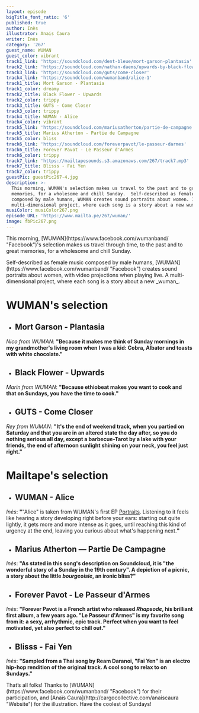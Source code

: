 ```yaml
---
layout: episode
bigTitle_font_ratio: '6'
published: true
author: Inès
illustrator: Anais Caura
writer: Inès
category: '267'
guest_name: WUMAN
guest_color: vibrant
track1_link: 'https://soundcloud.com/dent-bleue/mort-garson-plantasia'
track2_link: 'https://soundcloud.com/nathan-daems/upwards-by-black-flower-feat'
track3_link: 'https://soundcloud.com/guts/come-closer'
track4_link: 'https://soundcloud.com/wumanband/alice-1'
track1_title: Mort Garson - Plantasia
track1_color: dreamy
track2_title: Black Flower - Upwards
track2_color: trippy
track3_title: GUTS - Come Closer
track3_color: trippy
track4_title: WUMAN - Alice
track4_color: vibrant
track5_link: 'https://soundcloud.com/mariusatherton/partie-de-campagne'
track5_title: Marius Atherton - Partie de Campagne
track5_color: bliss
track6_link: 'https://soundcloud.com/foreverpavot/le-passeur-darmes'
track6_title: Forever Pavot - Le Passeur d'Armes
track6_color: trippy
track7_link: 'https://mailtapesounds.s3.amazonaws.com/267/track7.mp3'
track7_title: Blisss - Fai Yen
track7_color: trippy
guestPic: guestPic267-4.jpg
description: >-
  This morning, WUMAN's selection makes us travel to the past and to great
  memories, for a wholesome and chill Sunday.  Self-described as female music
  composed by male humans, WUMAN creates sound portraits about women. It is a
  multi-dimensional project, where each song is a story about a new wuman.
musiColor: musiColor267.png
episode_URL: 'https://www.mailta.pe/267/wuman/'
image: fbPic267.png
---
```

<p id="introduction">This morning, [WUMAN](https://www.facebook.com/wumanband/ "Facebook")'s selection makes us travel through time, to the past and to great memories, for a wholesome and chill Sunday. </p>
<p>Self-described as female music composed by male humans, [WUMAN](https://www.facebook.com/wumanband/ "Facebook") creates sound portraits about women, with video projections when playing live. A multi-dimensional project, where each song is a story about a new _wuman_.</p>


# **WUMAN's selection**

+ ## Mort Garson - Plantasia
_Nico from WUMAN_: **"**Because it makes me think of Sunday mornings in my grandmother's living room when I was a kid: Cobra, Albator and toasts with white chocolate.**"**

+ ## Black Flower - Upwards
_Marin from WUMAN_: **"**Because ethiobeat makes you want to cook and that on Sundays, you have the time to cook.**"**

+ ## GUTS - Come Closer
_Rey from WUMAN_: **"**It's the end of weekend track, when you partied on Saturday and that you are in an altered state the day after, so you do nothing serious all day, except a barbecue-Tarot by a lake with your friends, the end of afternoon sunlight shining on your neck, you feel just right.**"**


# Mailtape's selection

+ ## WUMAN - Alice
_Inès_: **"**"Alice" is taken from WUMAN's first EP [Portraits](https://wumanband.bandcamp.com/ "EP"). Listening to it feels like hearing a story developing right before your ears: starting out quite lightly, it gets more and more intense as it goes, until reaching this kind of urgency at the end, leaving you curious about what's happening next.**"** 

+ ## Marius Atherton — Partie De Campagne
_Inès_: **"**As stated in this song's description on Soundcloud, it is "the wonderful story of a Sunday in the 19th century". A depiction of a picnic, a story about the little _bourgeoisie_, an ironic bliss?**"**

+ ## Forever Pavot - Le Passeur d'Armes
_Inès_: **"**Forever Pavot is a French artist who released _Rhapsode_, his brilliant first album, a few years ago. "Le Passeur d'Armes" is my favorite song from it: a sexy, arrhythmic, epic track. Perfect when you want to feel motivated, yet also perfect to chill out.**"**

+ ## Blisss - Fai Yen
_Inès_: **"**Sampled from a Thai song by Ream Daranoi, "Fai Yen" is an electro hip-hop rendition of the original track. A cool song to relax to on Sundays.**"**


<p id="outroduction">That’s all folks! Thanks to [WUMAN](https://www.facebook.com/wumanband/ "Facebook") for their participation, and [Anaïs Caura](http://cargocollective.com/anaiscaura "Website") for the illustration. Have the coolest of Sundays! </p>
